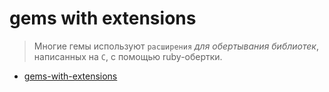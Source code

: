 # gems with extensions

> Многие гемы используют `расширения` *для обертывания библиотек*, написанных на `C`, с помощью ruby-обертки.

- [gems-with-extensions](https://guides.rubygems.org/gems-with-extensions/)
